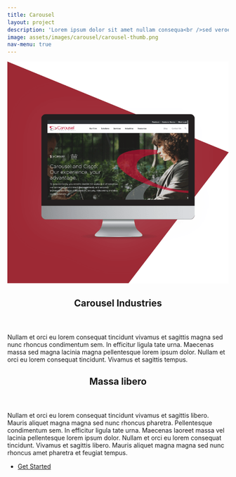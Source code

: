 ```yaml
---
title: Carousel
layout: project
description: 'Lorem ipsum dolor sit amet nullam consequa<br />sed veroeros. tempus adipiscing nulla.'
image: assets/images/carousel/carousel-thumb.png
nav-menu: true
---
```


<!-- Main -->
<div id="main">

<!-- Two -->
<section id="two" class="spotlights">
  <section>
    <a href="generic.html" class="image">
      <img src="/assets/images/carousel/carousel-desktop.png" alt="" data-position="center center" />
    </a>
    <div class="content">
      <div class="inner">
        <header class="major">
          <h2 class="dark">Carousel Industries</h2>
        </header>
        <p>Nullam et orci eu lorem consequat tincidunt vivamus et sagittis magna sed nunc rhoncus condimentum sem. In efficitur ligula tate urna. Maecenas massa sed magna lacinia magna pellentesque lorem ipsum dolor. Nullam et orci eu lorem consequat tincidunt. Vivamus et sagittis tempus.</p>
      </div>
    </div>
  </section>
</section>

<!-- Three -->
<section id="three">
  <div class="inner">
    <header class="major">
      <h2>Massa libero</h2>
    </header>
    <p>Nullam et orci eu lorem consequat tincidunt vivamus et sagittis libero. Mauris aliquet magna magna sed nunc rhoncus pharetra. Pellentesque condimentum sem. In efficitur ligula tate urna. Maecenas laoreet massa vel lacinia pellentesque lorem ipsum dolor. Nullam et orci eu lorem consequat tincidunt. Vivamus et sagittis libero. Mauris aliquet magna magna sed nunc rhoncus amet pharetra et feugiat tempus.</p>
    <ul class="actions">
      <li><a href="generic.html" class="button next">Get Started</a></li>
    </ul>
  </div>
</section>

</div>
